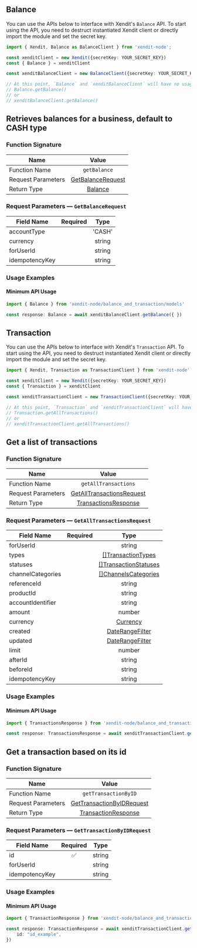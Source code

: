 ## Balance
You can use the APIs below to interface with Xendit's `Balance` API.
To start using the API, you need to destruct instantiated Xendit client or directly import the module and set the secret key.

```typescript
import { Xendit, Balance as BalanceClient } from 'xendit-node';

const xenditClient = new Xendit({secretKey: YOUR_SECRET_KEY})
const { Balance } = xenditClient

const xenditBalanceClient = new BalanceClient({secretKey: YOUR_SECRET_KEY})

// At this point, `Balance` and `xenditBalanceClient` will have no usage difference, for example:
// Balance.getBalance()
// or
// xenditBalanceClient.getBalance()
```

## Retrieves balances for a business, default to CASH type


### Function Signature
| Name          |    Value 	     |
|--------------------|:-------------:|
| Function Name | `getBalance` |
| Request Parameters  |  [GetBalanceRequest](#request-parameters--GetBalanceRequest)	 |
| Return Type  |  [Balance](balance_and_transaction/models/Balance.md) |

### Request Parameters — `GetBalanceRequest`
| Field Name |  Required  |   Type 	   |
|-----------|:----------:|:----------:|
|  accountType|  | &#39;CASH&#39; | &#39;HOLDING&#39; | &#39;TAX&#39; |
|  currency|  | string |
|  forUserId|  | string |
|  idempotencyKey|  | string |

### Usage Examples
#### Minimum API Usage
```typescript
import { Balance } from 'xendit-node/balance_and_transaction/models'

const response: Balance = await xenditBalanceClient.getBalance({ })
```
## Transaction
You can use the APIs below to interface with Xendit's `Transaction` API.
To start using the API, you need to destruct instantiated Xendit client or directly import the module and set the secret key.

```typescript
import { Xendit, Transaction as TransactionClient } from 'xendit-node';

const xenditClient = new Xendit({secretKey: YOUR_SECRET_KEY})
const { Transaction } = xenditClient

const xenditTransactionClient = new TransactionClient({secretKey: YOUR_SECRET_KEY})

// At this point, `Transaction` and `xenditTransactionClient` will have no usage difference, for example:
// Transaction.getAllTransactions()
// or
// xenditTransactionClient.getAllTransactions()
```

## Get a list of transactions


### Function Signature
| Name          |    Value 	     |
|--------------------|:-------------:|
| Function Name | `getAllTransactions` |
| Request Parameters  |  [GetAllTransactionsRequest](#request-parameters--GetAllTransactionsRequest)	 |
| Return Type  |  [TransactionsResponse](balance_and_transaction/models/TransactionsResponse.md) |

### Request Parameters — `GetAllTransactionsRequest`
| Field Name |  Required  |   Type 	   |
|-----------|:----------:|:----------:|
|  forUserId|  | string |
|  types|  | [[]TransactionTypes](balance_and_transaction/models/TransactionTypes.md) |
|  statuses|  | [[]TransactionStatuses](balance_and_transaction/models/TransactionStatuses.md) |
|  channelCategories|  | [[]ChannelsCategories](balance_and_transaction/models/ChannelsCategories.md) |
|  referenceId|  | string |
|  productId|  | string |
|  accountIdentifier|  | string |
|  amount|  | number |
|  currency|  | [Currency](balance_and_transaction/models/Currency.md) |
|  created|  | [DateRangeFilter](balance_and_transaction/models/DateRangeFilter.md) |
|  updated|  | [DateRangeFilter](balance_and_transaction/models/DateRangeFilter.md) |
|  limit|  | number |
|  afterId|  | string |
|  beforeId|  | string |
|  idempotencyKey|  | string |

### Usage Examples
#### Minimum API Usage
```typescript
import { TransactionsResponse } from 'xendit-node/balance_and_transaction/models'

const response: TransactionsResponse = await xenditTransactionClient.getAllTransactions({ })
```
## Get a transaction based on its id


### Function Signature
| Name          |    Value 	     |
|--------------------|:-------------:|
| Function Name | `getTransactionByID` |
| Request Parameters  |  [GetTransactionByIDRequest](#request-parameters--GetTransactionByIDRequest)	 |
| Return Type  |  [TransactionResponse](balance_and_transaction/models/TransactionResponse.md) |

### Request Parameters — `GetTransactionByIDRequest`
| Field Name |  Required  |   Type 	   |
|-----------|:----------:|:----------:|
|  id| ✅ | string |
|  forUserId|  | string |
|  idempotencyKey|  | string |

### Usage Examples
#### Minimum API Usage
```typescript
import { TransactionResponse } from 'xendit-node/balance_and_transaction/models'

const response: TransactionResponse = await xenditTransactionClient.getTransactionByID({ 
    id: "id_example",
})
```
